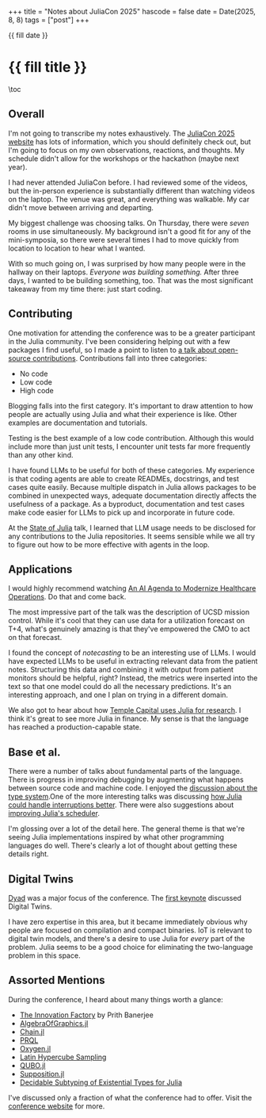 +++
title = "Notes about JuliaCon 2025"
hascode = false
date = Date(2025, 8, 8)
tags = ["post"]
+++

{{ fill date }}

# {{ fill title }}

\toc

## Overall

I'm not going to transcribe my notes exhaustively. The [JuliaCon 2025 website](https://juliacon.org/2025/) has lots of information, which you should definitely check out, but I'm going to focus on my own observations, reactions, and thoughts. My schedule didn't allow for the workshops or the hackathon (maybe next year).

I had never attended JuliaCon before. I had reviewed some of the videos, but the in-person experience is substantially different than watching videos on the laptop. The venue was great, and everything was walkable. My car didn't move between arriving and departing.

My biggest challenge was choosing talks. On Thursday, there were _seven_ rooms in use simultaneously. My background isn't a good fit for any of the mini-symposia, so there were several times I had to move quickly from location to location to hear what I wanted.

With so much going on, I was surprised by how many people were in the hallway on their laptops. _Everyone was building something._ After three days, I wanted to be building something, too. That was the most significant takeaway from my time there: just start coding.  

## Contributing

One motivation for attending the conference was to be a greater participant in the Julia community. I've been considering helping out with a few packages I find useful, so I made a point to listen to [a talk about open-source contributions](https://pretalx.com/juliacon-2025/talk/7NGEKM/). Contributions fall into three categories:

- No code
- Low code
- High code

Blogging falls into the first category. It's important to draw attention to how people are actually using Julia and what their experience is like. Other examples are documentation and tutorials.

Testing is the best example of a low code contribution. Although this would include more than just unit tests, I encounter unit tests far more frequently than any other kind.

I have found LLMs to be useful for both of these categories. My experience is that coding agents are able to create READMEs, docstrings, and test cases quite easily. Because multiple dispatch in Julia allows packages to be combined in unexpected ways, adequate documentation directly affects the usefulness of a package. As a byproduct, documentation and test cases make code easier for LLMs to pick up and incorporate in future code. 

At the [State of Julia](https://pretalx.com/juliacon-2025/talk/3TKCZZ/) talk, I learned that LLM usage needs to be disclosed for any contributions to the Julia repositories. It seems sensible while we all try to figure out how to be more effective with agents in the loop.

## Applications

I would highly recommend watching [An AI Agenda to Modernize Healthcare Operations](https://juliacon.org/2025/keynotes/#an_ai_agenda_to_modernize_healthcare_operations). Do that and come back.

The most impressive part of the talk was the description of UCSD mission control. While it's cool that they can use data for a utilization forecast on T+4, what's genuinely amazing is that they've empowered the CMO to act on that forecast.

I found the concept of _notecasting_ to be an interesting use of LLMs. I would have expected LLMs to be useful in extracting relevant data from the patient notes. Structuring this data and combining it with output from patient monitors should be helpful, right? Instead, the metrics were inserted into the text so that one model could do all the necessary predictions. It's an interesting approach, and one I plan on trying in a different domain.

We also got to hear about how [Temple Capital uses Julia for research](https://pretalx.com/juliacon-2025/talk/FL7TRV/). I think it's great to see more Julia in finance. My sense is that the language has reached a production-capable state.

## Base et al.

There were a number of talks about fundamental parts of the language. There is progress in improving debugging by augmenting what happens between source code and machine code. I enjoyed the [discussion about the type system](https://pretalx.com/juliacon-2025/talk/ADCQMM/).One of the more interesting talks was discussing [how Julia could handle interruptions better](https://pretalx.com/juliacon-2025/talk/FK3EZL/). There were also suggestions about [improving Julia's scheduler](https://pretalx.com/juliacon-2025/talk/RPZWTC/).

I'm glossing over a lot of the detail here. The general theme is that we're seeing Julia implementations inspired by what other programming languages do well. There's clearly a lot of thought about getting these details right.

## Digital Twins

[Dyad](https://juliahub.com/products/dyad) was a major focus of the conference. The [first keynote](https://juliacon.org/2025/keynotes/#challenges_and_opportunities_of_digital_twins) discussed Digital Twins.

I have zero expertise in this area, but it became immediately obvious why people are focused on compilation and compact binaries. IoT is relevant to digital twin models, and there's a desire to use Julia for _every_ part of the problem. Julia seems to be a good choice for eliminating the two-language problem in this space.

## Assorted Mentions

During the conference, I heard about many things worth a glance:

- [The Innovation Factory](https://www.amazon.com/Innovation-Factory-Prith-Banerjee-PH/dp/B0B7LZPDZW) by Prith Banerjee
- [AlgebraOfGraphics.jl](https://aog.makie.org/stable/)
- [Chain.jl](https://github.com/jkrumbiegel/Chain.jl)
- [PRQL](https://prql-lang.org/)
- [Oxygen.jl](https://oxygenframework.github.io/Oxygen.jl/stable/)
- [Latin Hypercube Sampling](https://en.wikipedia.org/wiki/Latin_hypercube_sampling)
- [QUBO.jl](https://github.com/JuliaQUBO/QUBO.jl?tab=readme-ov-file#qubojl)
- [Supposition.jl](https://seelengrab.github.io/Supposition.jl/stable/)
- [Decidable Subtyping of Existential Types for Julia](https://julbinb.github.io/files/papers/pldi2024_dec-julia-sub.pdf)

I've discussed only a fraction of what the conference had to offer. Visit the [conference website](https://juliacon.org/2025/) for more.
